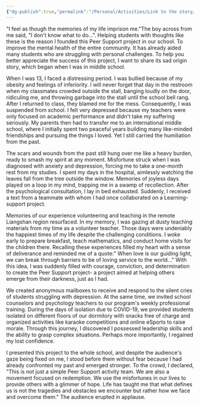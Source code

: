 ```yaml
---
{"dg-publish":true,"permalink":"/Personal/Activities/Link to the story/"}
---
```


"I feel as though the memories of my life imprison me."The boy across from me said, "I don't know what to do...". Helping students with thoughts like these is the reason I founded this Peer Support project in our school. To improve the mental health of the entire community. It has already aided many students who are struggling with personal challenges. To help you better appreciate the success of this project, I want to share its sad origin story, which began when I was in middle school.

When I was 13, I faced a distressing period. I was bullied because of my obesity and feelings of inferiority. I will never forget that day in the restroom when my classmates crowded outside the stall, banging loudly on the door, ridiculing me, and throwing garbage into the stall until the school bell rang. After I returned to class, they blamed me for the mess. Consequently, I was suspended from school. I felt very depressed because my teachers were only focused on academic performance and didn't take my suffering seriously. My parents then had to transfer me to an international middle school, where I initially spent two peaceful years building many like-minded friendships and pursuing the things I loved. Yet I still carried the humiliation from the past.

The scars and wounds from the past still hung over me like a heavy burden, ready to smash my spirit at any moment. Misfortune struck when I was diagnosed with anxiety and depression, forcing me to take a one-month rest from my studies. I spent my days in the hospital, aimlessly watching the leaves fall from the tree outside the window. Memories of joyless days played on a loop in my mind, trapping me in a swamp of recollection. After the psychological consultation, I lay in bed exhausted. Suddenly, I received a text from a teammate with whom I had once collaborated on a Learning-support project.

Memories of our experience volunteering and teaching in the remote Liangshan region resurfaced. In my memory, I was gazing at dusty teaching materials from my time as a volunteer teacher. Those days were undeniably the happiest times of my life despite the challenging conditions. I woke early to prepare breakfast, teach mathematics, and conduct home visits for the children there. Recalling these experiences filled my heart with a sense of deliverance and reminded me of a quote:" When love is our guiding light, we can break through barriers to be of loving service to the world..." With this idea, I was suddenly filled with courage, conviction, and determination to create the Peer Support project- a project aimed at helping others emerge from their darkness, just as I had.

We created anonymous mailboxes to receive and respond to the silent cries of students struggling with depression. At the same time, we invited school counselors and psychology teachers to our program's weekly professional training. During the days of isolation due to COVID-19, we provided students isolated on different floors of our dormitory with snacks free of charge and organized activities like karaoke competitions and online eSports to raise morale. Through this journey, I discovered I possessed leadership skills and the ability to grasp complex situations. Perhaps more importantly, I regained my lost confidence.

I presented this project to the whole school, and despite the audience's gaze being fixed on me, I stood before them without fear because I had already confronted my past and emerged stronger. To the crowd, I declared, "This is not just a simple Peer Support activity team. We are also a movement focused on redemption. We use the misfortunes in our lives to provide others with a glimmer of hope. Life has taught me that what defines us is not the tragedies and obstacles we encounter but rather how we face and overcome them." The audience erupted in applause.